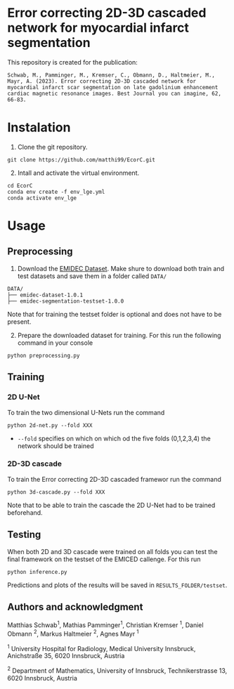 # Error correcting 2D-3D cascaded network for myocardial infarct segmentation



This repository is created for the publication:

```
Schwab, M., Pamminger, M., Kremser, C., Obmann, D., Haltmeier, M., Mayr, A. (2023). Error correcting 2D-3D cascaded network for myocardial infarct scar segmentation on late gadolinium enhancement cardiac magnetic resonance images. Best Journal you can imagine, 62, 66-83.
```


# Instalation

1. Clone the git repository. 
```
git clone https://github.com/matthi99/EcorC.git
``` 

2. Intall and activate the virtual environment.
```
cd EcorC
conda env create -f env_lge.yml
conda activate env_lge
``` 

# Usage

## Preprocessing
1. Download the [EMIDEC Dataset](https://emidec.com/dataset#download). Make shure to download both train and test datasets and save them in a folder called `DATA/` 
``` 
DATA/
├── emidec-dataset-1.0.1 
├── emidec-segmentation-testset-1.0.0
```
Note that for training the testset folder is optional and does not have to be present.

2. Prepare the downloaded dataset for training. For this run the following command in your console
```
python preprocessing.py 
``` 


## Training

### 2D U-Net

To train the two dimensional U-Nets run the command
```
python 2d-net.py --fold XXX 
``` 
- `--fold` specifies on which on which od the five folds (0,1,2,3,4) the network should be trained 

### 2D-3D cascade

To train the Error correcting 2D-3D cascaded framewor run the command
```
python 3d-cascade.py --fold XXX
``` 
Note that to be able to train the cascade the 2D U-Net had to be trained beforehand. 

## Testing

When both 2D and 3D cascade were trained on all folds you can test the final framework on the testset of the EMICED callenge. For this run 
```
python inference.py 

``` 
Predictions and plots of the results will be saved in `RESULTS_FOLDER/testset`.


## Authors and acknowledgment
Matthias Schwab<sup>1</sup>, Mathias Pamminger<sup>1</sup>, Christian Kremser <sup>1</sup>, Daniel Obmann <sup>2</sup>, Markus Haltmeier <sup>2</sup>, Agnes Mayr <sup>1</sup>

<sup>1</sup> University Hospital for Radiology, Medical University Innsbruck, Anichstraße 35, 6020 Innsbruck, Austria 

<sup>2</sup> Department of Mathematics, University of Innsbruck, Technikerstrasse 13, 6020 Innsbruck, Austria



